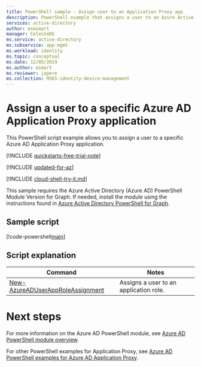 ```yaml
---
title: PowerShell sample - Assign user to an Application Proxy app
description: PowerShell example that assigns a user to an Azure Active Directory (Azure AD) Application Proxy application.
services: active-directory
author: msmimart
manager: CelesteDG
ms.service: active-directory
ms.subservice: app-mgmt
ms.workload: identity
ms.topic: conceptual
ms.date: 12/05/2019
ms.author: mimart
ms.reviewer: japere
ms.collection: M365-identity-device-management
---
```


# Assign a user to a specific Azure AD Application Proxy application

This PowerShell script example allows you to assign a user to a specific Azure AD Application Proxy application.

[!INCLUDE [quickstarts-free-trial-note](../../../../includes/quickstarts-free-trial-note.md)]

[!INCLUDE [updated-for-az](../../../../includes/updated-for-az.md)]

[!INCLUDE [cloud-shell-try-it.md](../../../../includes/cloud-shell-try-it.md)]

This sample requires the Azure Active Directory (Azure AD) PowerShell Module Version for Graph. If needed, install the module using the instructions found in [Azure Active Directory PowerShell for Graph](https://docs.microsoft.com/powershell/azure/active-directory/install-adv2?view=azureadps-2.0).

## Sample script

[!code-powershell[main](../../../powershell_scripts/application-proxy/assign-user-to-app.ps1 "Assign a user to an application")]

## Script explanation

| Command | Notes |
|---|---|
| [New-AzureADUserAppRoleAssignment](https://docs.microsoft.com/powershell/module/AzureAD/New-AzureADUserAppRoleAssignment?view=azureadps-2.0) | Assigns a user to an application role. |

# Next steps

For more information on the Azure AD PowerShell module, see [Azure AD PowerShell module overview](https://docs.microsoft.com/powershell/azure/active-directory/overview?view=azureadps-2.0).

For other PowerShell examples for Application Proxy, see [Azure AD PowerShell examples for Azure AD Application Proxy](../application-proxy-powershell-samples.md).
